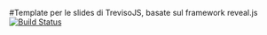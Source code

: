 #Template per le slides di TrevisoJS, basate sul framework reveal.js [![Build Status](https://travis-ci.org/hakimel/reveal.js.svg?branch=master)](https://travis-ci.org/hakimel/reveal.js)
